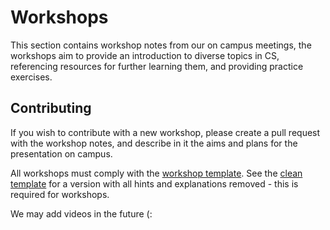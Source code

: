 # Workshops

This section contains workshop notes from our on campus meetings, the workshops
aim to provide an introduction to diverse topics in CS, referencing resources
for further learning them, and providing practice exercises.

## Contributing

If you wish to contribute with a new workshop, please create a pull request with
the workshop notes, and describe in it the aims and plans for the presentation
on campus.

All workshops must comply with the [workshop template](TEMPLATE.md). See the
[clean template](CLEAN_TEMPLATE.md) for a version with all hints and
explanations removed - this is required for workshops.

We may add videos in the future (:
